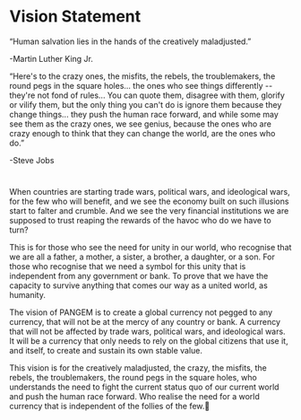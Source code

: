 # Vision Statement
“Human salvation lies in the hands of the creatively maladjusted.”

-Martin Luther King Jr.


“Here's to the crazy ones, the misfits, the rebels, the troublemakers, the round pegs in the square holes... the ones who see things differently -- they're not fond of rules... You can quote them, disagree with them, glorify or vilify them, but the only thing you can't do is ignore them because they change things... they push the human race forward, and while some may see them as the crazy ones, we see genius, because the ones who are crazy enough to think that they can change the world, are the ones who do.”

-Steve Jobs

#
#


When countries are starting trade wars, political wars, and ideological wars, for the few who will benefit, and we see the economy built on such illusions start to falter and crumble. And we see the very financial institutions we are supposed to trust reaping the rewards of the havoc who do we have to turn?

This is for those who see the need for unity in our world, who recognise that we are all a father, a mother, a sister, a brother, a daughter, or a son. For those who recognise that we need a symbol for this unity that is independent from any government or bank. To prove that we have the capacity to survive anything that comes our way as a united world, as humanity.

The vision of PANGEM is to create a global currency not pegged to any currency, that will not be at the mercy of any country or bank. A currency that will not be affected by trade wars, political wars, and ideological wars. It will be a currency that only needs to rely on the global citizens that use it, and itself, to create and sustain its own stable value.

This vision is for the creatively maladjusted, the crazy, the misfits, the rebels, the troublemakers, the round pegs in the square holes, who understands the need to fight the current status quo of our current world and push the human race forward. Who realise the need for a world currency that is independent of the follies of the few.
